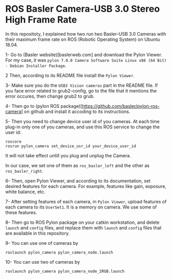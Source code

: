 # ROS Basler Camera-USB 3.0 Stereo High Frame Rate

In this repositoty, I explained how two run two Basler-USB 3.0 Cameras with their maximum frame rate on ROS (Robotic Operating System) on Ubuntu 18.04.

1- Go to (Basler website)[baslerweb.com] and download the Pylon Viewer. For my case, it was `pylon 7.0.0 Camera Software Suite Linux x86 (64 Bit) - Debian Installer Package`.

2 Then, according to its README file install the `Pylon Viewer`.

3- Make sure you do the `USB3 Vision cameras` part in the README file. If you face error related to grub2-config, go to the file that it mentions the error occures, then change grub2 to grub.

4- Then go to (pylon ROS package)[https://github.com/basler/pylon-ros-camera] on github and install it accoding to its instructions.

5- Then you need to change device user id of you cameras. At each time plug-in only one of you cameras, and use this ROS service to change the user id:
```
roscore
rosrun pylon_camera set_device_usr_id your_device_user_id
```
It will not take effect untill you plug and unplug the Camera.

In our case, we set one of them as `ros_basler_left` and the other as `ros_basler_right`.

6- Then, open Pylon Viewer, and according to its documentation, set desired features for each camera. For example, features like gain, exposure, white balance, etc.

7- After setting features of each camera, in `Pylon Viewer`, upload features of each camera to its `UserSet1`. It is a memory on camera. We use some of these features.

8- Then go to ROS Pylon package on your catkin workstation, and delete `launch` and `config` files, and replace them with `launch` and `config` files that are available in this repository.

9- You can use one of cameras by 
```
roslaunch pylon_camera pylon_camera_node.launch 
```

10- You can use two of cameras by 
```
roslaunch pylon_camera pylon_camera_node_2RGB.launch 
```




